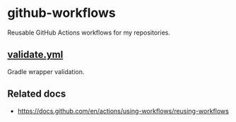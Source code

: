 # github-workflows
Reusable GitHub Actions workflows for my repositories.

## [validate.yml](.github/workflows/validate.yml)
Gradle wrapper validation.

## Related docs
 * https://docs.github.com/en/actions/using-workflows/reusing-workflows
